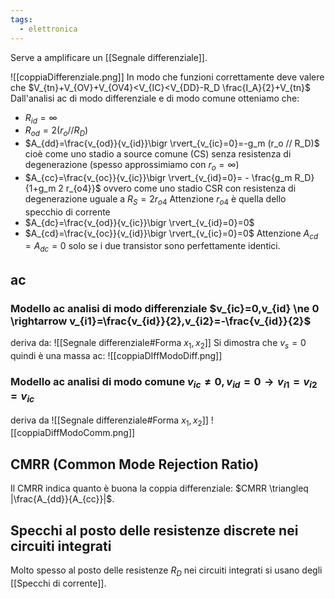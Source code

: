 ```yaml
---
tags:
  - elettronica
---
```

Serve a amplificare un [[Segnale differenziale]].

![[coppiaDifferenziale.png]]
In modo che funzioni correttamente deve valere che $V_{tn}+V_{OV}+V_{OV4}<V_{IC}<V_{DD}-R_D \frac{I_A}{2}+V_{tn}$
Dall'analisi ac di modo differenziale e di modo comune otteniamo che:
* $R_{id}=\infty$
* $R_{od}=2(r_o//R_D)$
* $A_{dd}=\frac{v_{od}}{v_{id}}\bigr \rvert_{v_{ic}=0}=-g_m (r_o // R_D)$ cioè come uno stadio a source comune (CS) senza resistenza di degenerazione (spesso approssimiamo con $r_o=\infty$)
* $A_{cc}=\frac{v_{oc}}{v_{ic}}\bigr \rvert_{v_{id}=0}= - \frac{g_m R_D}{1+g_m 2 r_{o4}}$ ovvero come uno stadio CSR con resistenza di degenerazione uguale a $R_S = 2r_{o4}$ Attenzione $r_{o4}$ è quella dello specchio di corrente 
* $A_{dc}=\frac{v_{od}}{v_{ic}}\bigr \rvert_{v_{id}=0}=0$
* $A_{cd}=\frac{v_{oc}}{v_{id}}\bigr \rvert_{v_{ic}=0}=0$
Attenzione $A_{cd}=A_{dc}=0$ solo se i due transistor sono perfettamente identici.
## ac
### Modello ac analisi di modo differenziale $v_{ic}=0,v_{id} \ne 0 \rightarrow v_{i1}=\frac{v_{id}}{2},v_{i2}=-\frac{v_{id}}{2}$
deriva da: ![[Segnale differenziale#Forma $x_1,x_2$]]
Si dimostra che $v_s=0$ quindi è una massa ac:
![[coppiaDIffModoDiff.png]]
### Modello ac analisi di modo comune $v_{ic} \ne 0, v_{id}=0 \rightarrow v_{i1}=v_{i2}=v_{ic}$ 
deriva da ![[Segnale differenziale#Forma $x_1,x_2$]]
![[coppiaDiffModoComm.png]]

## CMRR (Common Mode Rejection Ratio)
Il CMRR indica quanto è buona la coppia differenziale: $CMRR \triangleq |\frac{A_{dd}}{A_{cc}}|$.

## Specchi al posto delle resistenze discrete nei circuiti integrati
Molto spesso al posto delle resistenze $R_D$ nei circuiti integrati si usano degli [[Specchi di corrente]].
